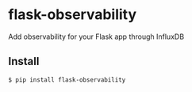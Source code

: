 # flask-observability
Add observability for your Flask app through InfluxDB



## Install

    $ pip install flask-observability